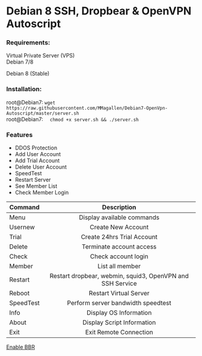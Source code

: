 # Debian 8 SSH, Dropbear & OpenVPN Autoscript

### Requirements:
Virtual Private Server (VPS) <br>
Debian 7/8

Debian 8 (Stable)

### Installation: 
root@Debian7: ``` wget https://raw.githubusercontent.com/MMagallen/Debian7-OpenVpn-Autoscript/master/server.sh ```
<br>root@Debian7: ```  chmod +x server.sh && ./server.sh```

### Features
* DDOS Protection <br>
* Add User Account <br>
* Add Trial Account <br>
* Delete User Account <br>
* SpeedTest <br>
* Restart Server <br>
* See Member List
* Check Member Login

| Command       | Description   |
| ------------- |:-------------:|
| Menu       | Display available commands |
| Usernew    | Create New Account      |
| Trial      | Create 24hrs Trial Account      |
| Delete       | Terminate account access |
| Check         | Check account login      |
| Member       | List all member      |
| Restart       | Restart dropbear, webmin, squid3, OpenVPN and SSH Service |
| Reboot    | Restart Virtual Server      |
| SpeedTest      | Perform server bandwidth speedtest      |
| Info       | Display OS Information |
| About    | Display Script Information      |
| Exit      | Exit Remote Connection      |

[Enable BBR](https://www.linuxbabe.com/ubuntu/enable-google-tcp-bbr-ubuntu)

